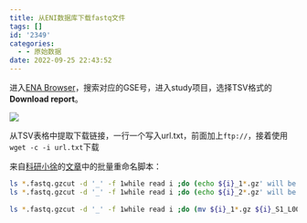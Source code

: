 ```yaml
---
title: 从ENI数据库下载fastq文件
tags: []
id: '2349'
categories:
  - - 原始数据
date: 2022-09-25 22:43:52
---
```


进入[ENA Browser](https://www.ebi.ac.uk/ena/browser/view/PRJNA573608?show=reads)，搜索对应的GSE号，进入study项目，选择TSV格式的**Download report**。

![](https://img.limour.top/archives_2023/2022/09/25/633061b015030.webp)

从TSV表格中提取下载链接，一行一个写入url.txt，前面加上`ftp://`，接着使用`wget -c -i url.txt`下载

来自[科研小徐](https://www.jianshu.com/u/10a7837324db)的[文章](https://www.jianshu.com/p/98fc6c80c216)中的批量重命名脚本：

```bash
ls *.fastq.gzcut -d '_' -f 1while read i ;do (echo ${i}_1*.gz' will be moved to '${i}_S1_L001_R1_001.fastq.gz);done
ls *.fastq.gzcut -d '_' -f 1while read i ;do (echo ${i}_2*.gz' will be moved to '${i}_S1_L001_R2_001.fastq.gz);done
 
ls *.fastq.gzcut -d '_' -f 1while read i ;do (mv ${i}_1*.gz ${i}_S1_L001_R1_001.fastq.gz;mv ${i}_2*.gz ${i}_S1_L001_R2_001.fastq.gz);done
```
